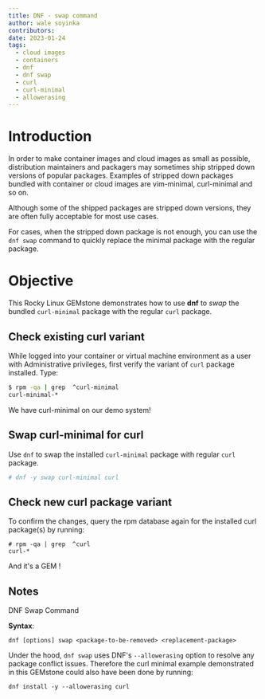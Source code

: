 ```yaml
---
title: DNF - swap command
author: wale soyinka
contributors:
date: 2023-01-24
tags:
  - cloud images
  - containers
  - dnf
  - dnf swap
  - curl
  - curl-minimal
  - allowerasing
---
```



# Introduction

In order to make container images and cloud images as small as possible, distribution maintainers and packagers may sometimes ship stripped down versions of popular packages. Examples of stripped down packages bundled with container or cloud images are vim-minimal, curl-minimal and so on.

Although some of the shipped packages are stripped down versions, they are often fully acceptable for most use cases.

For cases, when the stripped down package is not enough, you can use the `dnf swap` command to quickly replace the minimal package with the regular package.

# Objective

This Rocky Linux GEMstone demonstrates how to use **dnf** to _swap_ the bundled `curl-minimal` package with the regular `curl` package.


## Check existing curl variant

While logged into your container or virtual machine environment as a user with Administrative privileges, first verify the variant of `curl` package installed. Type:

```bash
$ rpm -qa | grep  ^curl-minimal
curl-minimal-*
```

We have curl-minimal on our demo system!


## Swap curl-minimal for curl

Use `dnf` to swap the installed `curl-minimal` package with regular `curl` package.

```bash
# dnf -y swap curl-minimal curl

```

## Check new curl package variant

To confirm the changes, query the rpm database again for the installed curl package(s) by running:

```
# rpm -qa | grep  ^curl
curl-*
```


And it's a GEM !


## Notes

DNF Swap Command

**Syntax**:

```
dnf [options] swap <package-to-be-removed> <replacement-package>
```

Under the hood, `dnf swap` uses DNF's `--allowerasing` option to resolve any package conflict issues. Therefore the curl minimal example demonstrated in this GEMstone could also have been done by running:


```
dnf install -y --allowerasing curl
```



